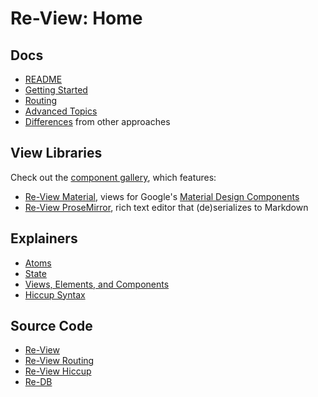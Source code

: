 # Re-View: Home

## Docs

- [README](https://github.com/mhuebert/re-view/blob/master/README.md)
- [Getting Started](re-view/getting-started)
- [Routing](routing)
- [Advanced Topics](re-view/advanced-topics)
- [Differences](re-view/differences) from other approaches

## View Libraries

Check out the [component gallery](https://re-view.matt.is), which features:

- [Re-View Material](https://www.github.com/mhuebert/re-view-material), views for Google's [Material Design Components](https://github.com/material-components/material-components-web)
- [Re-View ProseMirror](https://www.github.com/mhuebert/re-view-prosemirror), rich text editor that (de)serializes to Markdown

## Explainers

- [Atoms](explainers/atoms)
- [State](explainers/state)
- [Views, Elements, and Components](explainers/views-elements-components)
- [Hiccup Syntax](hiccup/syntax)

## Source Code

- [Re-View](https://www.github.com/mhuebert/re-view)
- [Re-View Routing](https://www.github.com/mhuebert/re-view-routing)
- [Re-View Hiccup](https://www.github.com/mhuebert/re-view-hiccup)
- [Re-DB](https://www.github.com/mhuebert/re-db)

